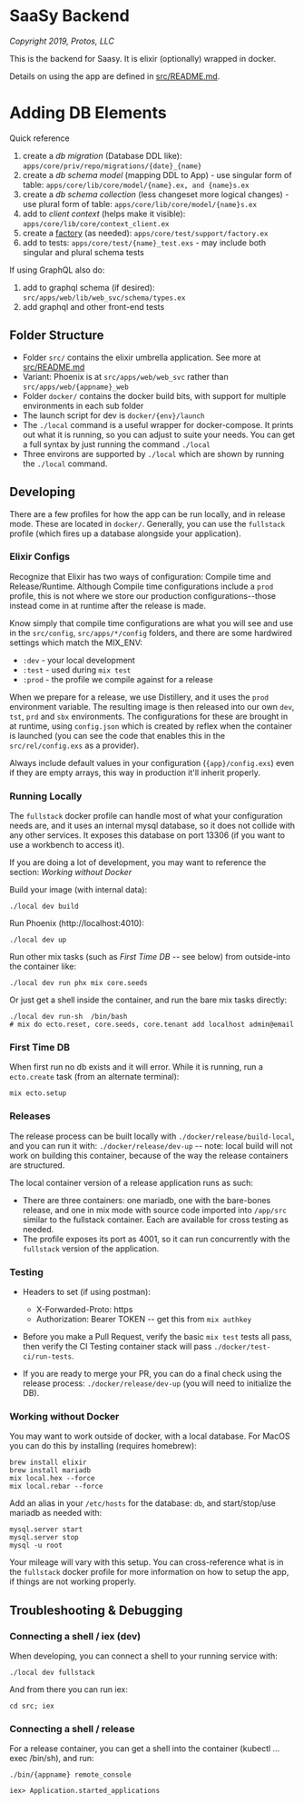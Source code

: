 # SaaSy Backend

_Copyright 2019, Protos, LLC_

This is the backend for Saasy.  It is elixir (optionally) wrapped in docker.

Details on using the app are defined in [src/README.md](src/README.md).

# Adding DB Elements
Quick reference

1. create a _db migration_ (Database DDL like): `apps/core/priv/repo/migrations/{date}_{name}`
2. create a _db schema model_ (mapping DDL to App) - use singular form of table: `apps/core/lib/core/model/{name}.ex, and {name}s.ex`
2. create a _db schema collection_ (less changeset more logical changes) - use plural form of table: `apps/core/lib/core/model/{name}s.ex`
3. add to _client context_ (helps make it visible): `apps/core/lib/core/context_client.ex`
4. create a [factory](https://github.com/thoughtbot/ex_machina) (as needed): `apps/core/test/support/factory.ex`
5. add to tests: `apps/core/test/{name}_test.exs` - may include both singular and plural schema tests

If using GraphQL also do:

1. add to graphql schema (if desired): `src/apps/web/lib/web_svc/schema/types.ex`
2. add graphql and other front-end tests

## Folder Structure

* Folder `src/` contains the elixir umbrella application.  See more at [src/README.md](src/README.md)
* Variant: Phoenix is at `src/apps/web/web_svc` rather than `src/apps/web/{appname}_web`
* Folder `docker/` contains the docker build bits, with support for multiple environments in each sub folder
* The launch script for dev is `docker/{env}/launch`
* The `./local` command is a useful wrapper for docker-compose.  It prints out what it is running, so you can adjust to suite your needs.  You can get a full syntax by just running the command `./local`
* Three environs are supported by `./local` which are shown by running the `./local` command.

## Developing

There are a few profiles for how the app can be run locally, and in release mode.  These are located in `docker/`.  Generally, you can use the `fullstack` profile (which fires up a database alongside your application).

### Elixir Configs

Recognize that Elixir has two ways of configuration: Compile time and Release/Runtime.  Although Compile time configurations include a `prod` profile, this is not where we store our production configurations--those instead come in at runtime after the release is made.

Know simply that compile time configurations are what you will see and use in the `src/config`, `src/apps/*/config` folders, and there are some hardwired settings which match the MIX_ENV:

* `:dev` - your local development
* `:test` - used during `mix test`
* `:prod` - the profile we compile against for a release

When we prepare for a release, we use Distillery, and it uses the `prod` environment variable.  The resulting image is then released into our own `dev`, `tst`, `prd` and `sbx` environments.  The configurations for these are brought in at runtime, using `config.json` which is created by reflex when the container is launched (you can see the code that enables this in the `src/rel/config.exs` as a provider).

Always include default values in your configuration (`{app}/config.exs`) even if they are empty arrays, this way in production it'll inherit properly.

### Running Locally

The `fullstack` docker profile can handle most of what your configuration needs are, and it uses an internal mysql database, so it does not collide with any other services.  It exposes this database on port 13306 (if you want to use a workbench to access it).

If you are doing a lot of development, you may want to reference the section: *Working without Docker*

Build your image (with internal data):

    ./local dev build

Run Phoenix (http://localhost:4010):

    ./local dev up

Run other mix tasks (such as *First Time DB* -- see below) from outside-into the container like:

    ./local dev run phx mix core.seeds

Or just get a shell inside the container, and run the bare mix tasks directly:

    ./local dev run-sh  /bin/bash
    # mix do ecto.reset, core.seeds, core.tenant add localhost admin@email

### First Time DB

When first run no db exists and it will error.  While it is running, run a `ecto.create` task (from an alternate terminal):

    mix ecto.setup

### Releases

The release process can be built locally with `./docker/release/build-local`, and you can run it with: `./docker/release/dev-up` -- note: local build will not work on building this container, because of the way the release containers are structured.

The local container version of a release application runs as such:

* There are three containers: one mariadb, one with the bare-bones release, and one in mix mode with source code imported into `/app/src` similar to the fullstack container.  Each are available for cross testing as needed.
* The profile exposes its port as 4001, so it can run concurrently with the `fullstack` version of the application.

### Testing

* Headers to set (if using postman):

    * X-Forwarded-Proto: https
    * Authorization: Bearer TOKEN -- get this from `mix authkey`

* Before you make a Pull Request, verify the basic `mix test` tests all pass, then verify the CI Testing container stack will pass `./docker/test-ci/run-tests`.
* If you are ready to merge your PR, you can do a final check using the release process: `./docker/release/dev-up` (you will need to initialize the DB).

### Working without Docker

You may want to work outside of docker, with a local database.  For MacOS you can do this by installing (requires homebrew):

    brew install elixir
    brew install mariadb
    mix local.hex --force
    mix local.rebar --force

Add an alias in your `/etc/hosts` for the database: `db`, and start/stop/use mariadb as needed with:

    mysql.server start
    mysql.server stop
    mysql -u root

Your mileage will vary with this setup.  You can cross-reference what is in the `fullstack` docker profile for more information on how to setup the app, if things are not working properly.

## Troubleshooting & Debugging

### Connecting a shell / iex (dev)

When developing, you can connect a shell to your running service with:

    ./local dev fullstack

And from there you can run iex:

    cd src; iex

### Connecting a shell / release

For a release container, you can get a shell into the container (kubectl ... exec /bin/sh), and run:

    ./bin/{appname} remote_console

    iex> Application.started_applications
